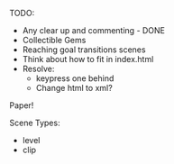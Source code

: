 TODO:
  + Any clear up and commenting - DONE
  + Collectible Gems
  + Reaching goal transitions scenes
  + Think about how to fit in index.html
  + Resolve:
    - keypress one behind
    - Change html to xml?

Paper!

Scene Types:
- level
- clip
